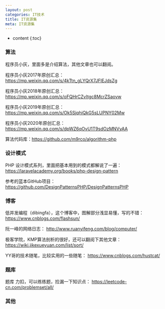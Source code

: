 ```yaml
---
layout: post
categories: IT技术
title: IT资源集
meta: IT资源集
---
```

* content
{:toc}

### 算法

程序员小灰，里面多是介绍算法，其他文章也可以翻阅。

程序员小灰2017年原创汇总：<https://mp.weixin.qq.com/s/4kTtn_gLYQrX7JFlEJdsZg> 

程序员小灰2018年原创汇总：<https://mp.weixin.qq.com/s/oFQHrCZvItgc8McrZSaovw> 

程序员小灰2019年原创汇总：<https://mp.weixin.qq.com/s/Ok5SjqhiQkG5sLUPNY02Mw> 

程序员小灰2020年原创汇总：<https://mp.weixin.qq.com/s/dpWZ6qOvU1T9sdOzMNVyAA> 

算法代码库：<https://github.com/m9rco/algorithm-php> 

### 设计模式

PHP 设计模式系列，里面把基本用到的模式都解说了一遍：<https://laravelacademy.org/books/php-design-pattern> 

参考的蓝本GitHub项目： <https://github.com/DesignPatternsPHP/DesignPatternsPHP> 



### 博客

低并发编程（dibingfa），这个博客中，图解部分浅显易懂，写的不错：
<https://www.cnblogs.com/flashsun/> 

阮一峰的网络日志： 
<http://www.ruanyifeng.com/blog/computer/> 

极客学院，KMP算法剖析的很好，还可以翻阅下其他文章：
<https://wiki.jikexueyuan.com/list/sort/> 

YY哥的技术随笔，比较实用的一些随笔：
<https://www.cnblogs.com/hustcat/>

### 题库

题库 力扣，可以练练题，捡漏一下知识点：
<https://leetcode-cn.com/problemset/all/>

### 其他


